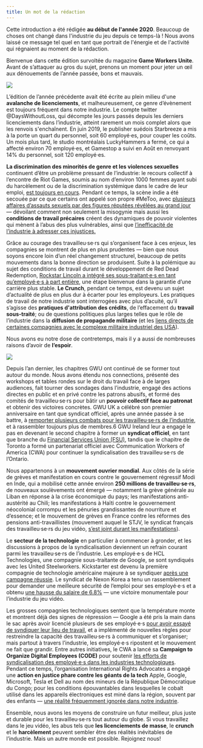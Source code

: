 ```yaml
---
title: Un mot de la rédaction
---
```


<div class="note-box">
  Cette introduction a été rédigée <strong>au début de l'année 2020</strong>. Beaucoup de choses ont changé dans l'industrie du jeu depuis ce temps-là ! Nous avons laissé ce message tel quel en tant que portrait de l'énergie et de l'activité qui régnaient au moment de la rédaction.
</div>

Bienvenue dans cette édition survoltée du magazine **Game Workers Unite**. Avant de s’attaquer au gros du sujet, prenons un moment pour jeter un œil aux dénouements de l’année passée, bons et mauvais.

<div class="md-img">
<img
  src="/images/PO_TV.png"
/>
</div>

L’édition de l’année précédente avait été écrite au plein milieu d'une **avalanche de licenciements**, et malheureusement, ce genre d’évènement est toujours fréquent dans notre industrie. Le compte twitter @DaysWithoutLoss, qui décompte les jours passés depuis les derniers licenciements dans l’industrie, atteint rarement un mois complet alors que les renvois s'enchaînent. En juin 2019, le publisher suédois Starbreeze a mis à la porte un quart du personnel, soit 60 employé·es, pour couper les coûts. Un mois plus tard, le studio montréalais LuckyHammers a fermé, ce qui a affecté environ 70 employé·es, et Gamestop a suivi en Août en renvoyant 14% du personnel, soit 120 employé·es.

**La discrimination des minorités de genre et les violences sexuelles** continuent d’être un problème pressant de l’industrie: le recours collectif à l’encontre de Riot Games, soumis au nom d’environ 1000 femmes ayant subi du harcèlement ou de la discrimination systémique dans le cadre de leur emploi, [est toujours en cours](https://www.gamesindustry.biz/articles/2020-01-22-women-suing-riot-games-may-be-entitled-to-usd400m-not-usd10m-says-state-regulator). Pendant ce temps, la scène indie a été secouée par ce que certains ont appelé son propre #MeToo, avec [plusieurs affaires d’assauts sexuels par des figures réputées révélées au grand jour](https://www.theguardian.com/games/2019/sep/17/gaming-metoo-moment-harassment-women-in-games) — dévoilant comment non seulement la misogynie mais aussi les **conditions de travail précaires** créent des dynamiques de pouvoir violentes qui mènent à l’abus des plus vulnérables, ainsi que [l’inefficacité de l’industrie à adresser ces injustices.](http://www.nathalielawhead.com/candybox/what-its-like-sharing-your-metoo-with-kotaku-a-cautionary-tale)

Grâce au courage des travailleu·se·rs qui s’organisent face à ces enjeux, les compagnies se montrent de plus en plus prudentes — bien que nous soyons encore loin d’un réel changement structurel, beaucoup de petits mouvements dans la bonne direction se produisent. Suite à la polémique au sujet des conditions de travail durant le développement de Red Dead Redemption, [Rockstar Lincoln a intégré ses sous-traitant·e·s en tant qu’employé·e·s à part entière](https://kotaku.com/months-after-labor-controversy-rockstar-converts-game-1836982746), une étape bienvenue dans la garantie d’une carrière plus stable. **Le Crunch**, pendant ce temps, est devenu un sujet d’actualité de plus en plus dur à écarter pour les employeurs. Les pratiques de travail de notre industrie sont interrogées avec plus d’acuité, qu’il s’agisse des **pratiques d'attribution des crédits**, de l’effacement du **travail sous-traité**; ou de questions politiques plus larges telles que le rôle de l’industrie dans la **diffusion de propagande militaire** (et les [liens directs de certaines compagnies avec le complexe militaire industriel des USA](https://www.eurogamer.net/articles/2013-02-01-shooters-how-video-games-fund-arms-manufacturers)).

Nous avons eu notre dose de contretemps, mais il y a aussi de nombreuses raisons d’avoir de **l’espoir**.

<div class="md-img">
<img
  src="/images/PO_Candle.png"
/>
</div>

Depuis l’an dernier, les chapitres GWU ont continué de se former tout autour du monde. Nous avons étendu nos connections, présenté des workshops et tables rondes sur le droit du travail face à de larges audiences, fait tourner des sondages dans l’industrie, engagé des actions directes en public et en privé contre les patrons abusifs, et formé des comités de travailleu·se·rs pour bâtir un **pouvoir collectif face au patronat** et obtenir des victoires concrètes. GWU UK a célébré son premier anniversaire en tant que syndicat officiel, après une année passée à se battre, à [remporter plusieurs combats pour les travailleu·se·rs de l’industrie](https://twitter.com/GWU_UK/status/1219575597879394305), et à rassembler toujours plus de membres.6 GWU Ireland leur a engagé le pas en devenant le second chapitre à former un **syndicat officiel**, en tant que branche du [Financial Services Union (FSU)](https://gwuireland.org/), tandis que le chapitre de Toronto a formé un partenariat officiel avec Communication Workers of America (CWA) pour continuer la syndicalisation des travailleu·se·rs de l’Ontario.

Nous appartenons à un **mouvement ouvrier mondial**. Aux côtés de la série de grèves et manifestation en cours contre le gouvernement régressif Modi en Inde, qui a mobilisé cette année environ **250 millions de travailleu·se·rs**, de nouveaux soulèvements ont émergé — notamment la grève générale au Liban en réponse à la crise économique du pays; les manifestations anti-austérité au Chili; les manifestations à Haïti contre le gouvernement néocolonial corrompu et les pénuries grandissantes de nourriture et d’essence; et le mouvement de grèves en France contre les réformes des pensions anti-travaillistes (mouvement auquel le STJV, le syndicat français des travailleu·se·rs du jeu vidéo, [s’est joint durant les manifestations](https://twitter.com/stjv_fr/status/1203341904999526404)).

Le **secteur de la technologie** en particulier à commencer à gronder, et les discussions à propos de la syndicalisation deviennent un refrain courant parmi les travailleu·se·rs de l’industrie. Les employé·e·s de HCL Technologies, une compagnie sous-traitante de Google, se sont syndiqués avec les United Steelworkers. Kickstarter est devenu la première compagnie de technologie américaine majeure à se syndiquer [après une campagne réussie](https://www.vice.com/en_us/article/3a8pp5/kickstarter-employees-win-historic-union-election). Le syndicat de Nexon Korea a tenu un rassemblement pour demander une meilleure sécurité de l’emploi pour ses employé·e·s et a obtenu [une hausse du salaire de 6.8%](http://www.koreaherald.com/view.php?ud=20200204000826) — une victoire monumentale pour l’industrie du jeu vidéo.

Les grosses compagnies technologiques sentent que la température monte et montrent déjà des signes de répression — Google a été pris la main dans le sac après avoir licencié plusieurs de ses employé·e·s [pour avoir essayé de syndiquer leur lieu de travail](https://www.theverge.com/2019/11/25/20983053/google-fires-four-employees-memo-rebecca-rivers-laurence-berland-union-busting-accusation-walkout), et a implémenté de nouvelles règles pour restreindre la capacité des travailleu·se·rs à communiquer et s’organiser; mais partout à travers l’industrie, les employé·e·s ripostent et le mouvement ne fait que grandir. Entre autres initiatives, le CWA a lancé sa **Campaign to Organize Digital Employees (CODE)** pour soutenir [les efforts de syndicalisation des employé·e·s dans les industries technologiques](https://www.code-cwa.org/). Pendant ce temps, l’organisation International Rights Advocates a engagé une **action en justice phare contre les géants de la tech** Apple, Google, Microsoft, Tesla et Dell au nom des mineurs de la République Démocratique du Congo; pour les conditions épouvantables dans lesquelles le cobalt utilisé dans les appareils électroniques est miné dans la région, souvent par des enfants — [une réalité fréquemment ignorée dans notre industrie](https://www.theguardian.com/global-development/2019/dec/16/apple-and-google-named-in-us-lawsuit-over-congolese-child-cobalt-mining-deaths).

Ensemble, nous avons les moyens de construire un futur meilleur, plus juste et durable pour les travailleu·se·rs tout autour du globe. Si vous travaillez dans le jeu vidéo, les abus tels que **les licenciements de masse**, le **crunch** et le **harcèlement** peuvent sembler être des réalités inévitables de l’industrie. Mais un autre monde est possible. Rejoignez nous!
